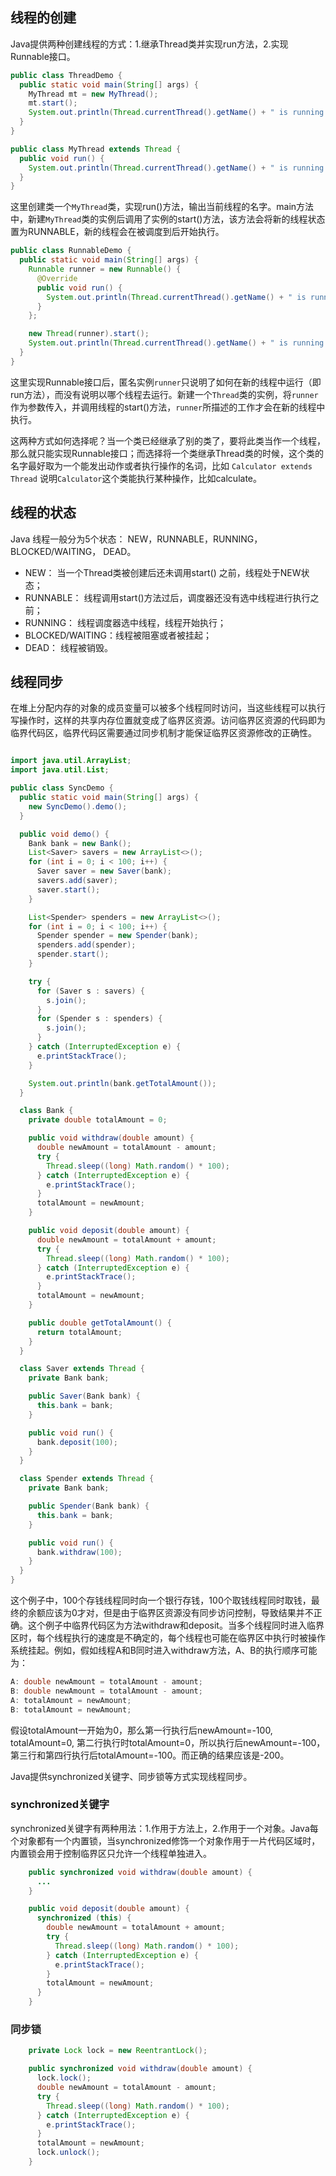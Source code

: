 ## 线程的创建
Java提供两种创建线程的方式：1.继承Thread类并实现run方法，2.实现Runnable接口。

```Java
public class ThreadDemo {
  public static void main(String[] args) {
    MyThread mt = new MyThread();
    mt.start();
    System.out.println(Thread.currentThread().getName() + " is running ...");
  }
}

public class MyThread extends Thread {
  public void run() {
    System.out.println(Thread.currentThread().getName() + " is running ...");
  }
}
```
这里创建类一个`MyThread`类，实现run()方法，输出当前线程的名字。main方法中，新建`MyThread`类的实例后调用了实例的start()方法，该方法会将新的线程状态置为RUNNABLE，新的线程会在被调度到后开始执行。

```Java
public class RunnableDemo {
  public static void main(String[] args) {
    Runnable runner = new Runnable() {
      @Override
      public void run() {
        System.out.println(Thread.currentThread().getName() + " is running ...");
      }
    };

    new Thread(runner).start();
    System.out.println(Thread.currentThread().getName() + " is running ...");
  }
}
```
这里实现Runnable接口后，匿名实例`runner`只说明了如何在新的线程中运行（即run方法），而没有说明以哪个线程去运行。新建一个`Thread`类的实例，将`runner`作为参数传入，并调用线程的start()方法，`runner`所描述的工作才会在新的线程中执行。

这两种方式如何选择呢？当一个类已经继承了别的类了，要将此类当作一个线程，那么就只能实现Runnable接口；而选择将一个类继承Thread类的时候，这个类的名字最好取为一个能发出动作或者执行操作的名词，比如 `Calculator extends Thread` 说明`Calculator`这个类能执行某种操作，比如calculate。

## 线程的状态
Java 线程一般分为5个状态： NEW，RUNNABLE，RUNNING，BLOCKED/WAITING， DEAD。
 - NEW： 当一个Thread类被创建后还未调用start() 之前，线程处于NEW状态；
 - RUNNABLE： 线程调用start()方法过后，调度器还没有选中线程进行执行之前；
 - RUNNING： 线程调度器选中线程，线程开始执行；
 - BLOCKED/WAITING：线程被阻塞或者被挂起；
 - DEAD： 线程被销毁。
 
## 线程同步

在堆上分配内存的对象的成员变量可以被多个线程同时访问，当这些线程可以执行写操作时，这样的共享内存位置就变成了临界区资源。访问临界区资源的代码即为临界代码区，临界代码区需要通过同步机制才能保证临界区资源修改的正确性。

```Java

import java.util.ArrayList;
import java.util.List;

public class SyncDemo {
  public static void main(String[] args) {
    new SyncDemo().demo();
  }

  public void demo() {
    Bank bank = new Bank();
    List<Saver> savers = new ArrayList<>();
    for (int i = 0; i < 100; i++) {
      Saver saver = new Saver(bank);
      savers.add(saver);
      saver.start();
    }

    List<Spender> spenders = new ArrayList<>();
    for (int i = 0; i < 100; i++) {
      Spender spender = new Spender(bank);
      spenders.add(spender);
      spender.start();
    }

    try {
      for (Saver s : savers) {
        s.join();
      }
      for (Spender s : spenders) {
        s.join();
      }
    } catch (InterruptedException e) {
      e.printStackTrace();
    }

    System.out.println(bank.getTotalAmount());
  }

  class Bank {
    private double totalAmount = 0;

    public void withdraw(double amount) {
      double newAmount = totalAmount - amount;
      try {
        Thread.sleep((long) Math.random() * 100);
      } catch (InterruptedException e) {
        e.printStackTrace();
      }
      totalAmount = newAmount;
    }

    public void deposit(double amount) {
      double newAmount = totalAmount + amount;
      try {
        Thread.sleep((long) Math.random() * 100);
      } catch (InterruptedException e) {
        e.printStackTrace();
      }
      totalAmount = newAmount;
    }

    public double getTotalAmount() {
      return totalAmount;
    }
  }

  class Saver extends Thread {
    private Bank bank;

    public Saver(Bank bank) {
      this.bank = bank;
    }

    public void run() {
      bank.deposit(100);
    }
  }

  class Spender extends Thread {
    private Bank bank;

    public Spender(Bank bank) {
      this.bank = bank;
    }

    public void run() {
      bank.withdraw(100);
    }
  }
}

```

这个例子中，100个存钱线程同时向一个银行存钱，100个取钱线程同时取钱，最终的余额应该为0才对，但是由于临界区资源没有同步访问控制，导致结果并不正确。这个例子中临界代码区为方法withdraw和deposit。当多个线程同时进入临界区时，每个线程执行的速度是不确定的，每个线程也可能在临界区中执行时被操作系统挂起。例如，假如线程A和B同时进入withdraw方法，A、B的执行顺序可能为：
```Java
A: double newAmount = totalAmount - amount;
B: double newAmount = totalAmount - amount;
A: totalAmount = newAmount;
B: totalAmount = newAmount;
```

假设totalAmount一开始为0，那么第一行执行后newAmount=-100, totalAmount=0, 第二行执行时totalAmount=0，所以执行后newAmount=-100，第三行和第四行执行后totalAmount=-100。而正确的结果应该是-200。

Java提供synchronized关键字、同步锁等方式实现线程同步。

### synchronized关键字
synchronized关键字有两种用法：1.作用于方法上，2.作用于一个对象。Java每个对象都有一个内置锁，当synchronized修饰一个对象作用于一片代码区域时，内置锁会用于控制临界区只允许一个线程单独进入。
```Java
    public synchronized void withdraw(double amount) {
      ...
    }

    public void deposit(double amount) {
      synchronized (this) {
        double newAmount = totalAmount + amount;
        try {
          Thread.sleep((long) Math.random() * 100);
        } catch (InterruptedException e) {
          e.printStackTrace();
        }
        totalAmount = newAmount;
      }
    }
```

### 同步锁
```Java
    private Lock lock = new ReentrantLock();

    public synchronized void withdraw(double amount) {
      lock.lock();
      double newAmount = totalAmount - amount;
      try {
        Thread.sleep((long) Math.random() * 100);
      } catch (InterruptedException e) {
        e.printStackTrace();
      }
      totalAmount = newAmount;
      lock.unlock();
    }
```




